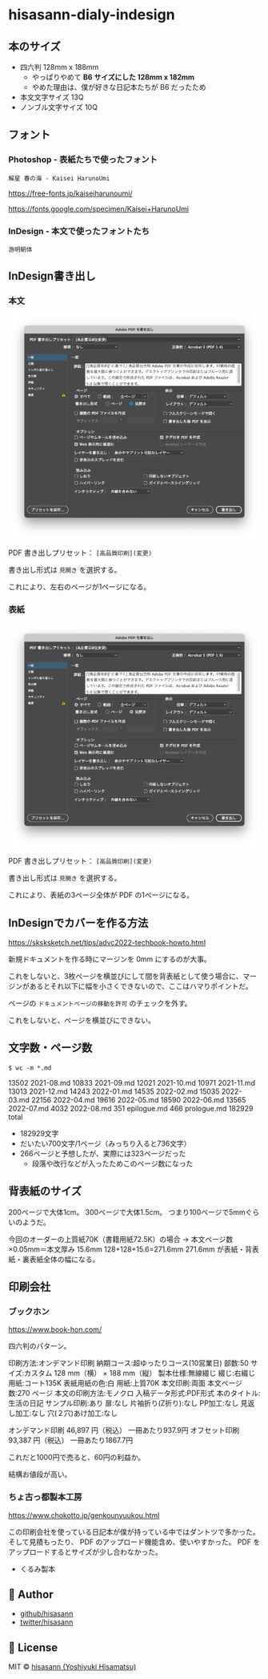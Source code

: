 # hisasann-dialy-indesign

## 本のサイズ

- 四六判 128mm x 188mm
  - やっぱりやめて **B6 サイズにした 128mm x 182mm**
  - やめた理由は、僕が好きな日記本たちが B6 だったため
- 本文文字サイズ 13Q
- ノンブル文字サイズ 10Q

## フォント

### Photoshop - 表紙たちで使ったフォント

`解星 春の海 - Kaisei HarunoUmi`

https://free-fonts.jp/kaiseiharunoumi/

https://fonts.google.com/specimen/Kaisei+HarunoUmi

### InDesign - 本文で使ったフォントたち

`游明朝体`

## InDesign書き出し

### 本文

![honbunの書き出し.png](assets%2Fhonbun%E3%81%AE%E6%9B%B8%E3%81%8D%E5%87%BA%E3%81%97.png)

PDF 書き出しプリセット： `[高品質印刷](変更)`

書き出し形式は `見開き` を選択する。

これにより、左右のページが1ページになる。

### 表紙

![hyoshiの書き出し.png](assets%2Fhyoshi%E3%81%AE%E6%9B%B8%E3%81%8D%E5%87%BA%E3%81%97.png)

PDF 書き出しプリセット： `[高品質印刷](変更)`

書き出し形式は `見開き` を選択する。

これにより、表紙の3ページ全体が PDF の1ページになる。


## InDesignでカバーを作る方法

https://sksksketch.net/tips/advc2022-techbook-howto.html

新規ドキュメントを作る時にマージンを 0mm にするのが大事。

これをしないと、3枚ページを横並びにして間を背表紙として使う場合に、マージンがあるとそれ以下に幅を小さくできないので、ここはハマりポイントだ。

ページの `ドキュメントページの移動を許可` のチェックを外す。

これをしないと、ページを横並びにできない。

## 文字数・ページ数

```shell
$ wc -m *.md
```

13502 2021-08.md
10833 2021-09.md
12021 2021-10.md
10971 2021-11.md
13013 2021-12.md
14243 2022-01.md
14535 2022-02.md
15035 2022-03.md
22156 2022-04.md
19616 2022-05.md
18590 2022-06.md
13565 2022-07.md
4032 2022-08.md
351 epilogue.md
466 prologue.md
182929 total

- 182929文字
- だいたい700文字/1ページ（みっちり入ると736文字）
- 266ページと予想したが、実際には323ページだった
  - 段落や改行などが入ったためこのページ数になった

## 背表紙のサイズ

200ページで大体1cm。
300ページで大体1.5cm。
つまり100ページで5mmぐらいのようだ。

今回のオーダーの上質紙70K（書籍用紙72.5K）の場合 → 本文ページ数×0.05mm＝本文厚み
15.6mm
128+128+15.6=271.6mm
271.6mm が表紙・背表紙・裏表紙全体の幅になる。

## 印刷会社

### ブックホン

https://www.book-hon.com/

四六判のパターン。

印刷方法:オンデマンド印刷
納期コース:超ゆったりコース(10営業日)
部数:50
サイズ:カスタム 128 mm（横） × 188 mm（縦）
製本仕様:無線綴じ
綴じ:右綴じ
用紙:コート135K
表紙用紙の色:白
用紙:上質70K
本文印刷:両面
本文ページ数:270 ページ
本文の印刷方法:モノクロ
入稿データ形式:PDF形式
本のタイトル:生活の日記
サンプル印刷:あり
扉:なし
片袖折り(Z折り):なし
PP加工:なし
見返し加工:なし
穴(２穴)あけ加工:なし

オンデマンド印刷 46,897 円（税込） 一冊あたり937.9円
オフセット印刷 93,387 円（税込） 一冊あたり1867.7円

これだと1000円で売ると、60円の利益か。

結構お値段が高い。

### ちょ古っ都製本工房

https://www.chokotto.jp/genkounyuukou.html

この印刷会社を使っている日記本が僕が持っている中ではダントツで多かった。
そして見積もったり、 PDF のアップロード機能含め、使いやすかった。
PDF をアップロードするとサイズが少し合わなかった。

- くるみ製本

## 🍟 Author

- [github/hisasann](https://github.com/hisasann)
- [twitter/hisasann](https://twitter.com/hisasann)

## 🥫 License

MIT © [hisasann (Yoshiyuki Hisamatsu)](https://github.com/hisasann)
